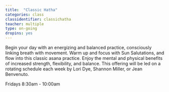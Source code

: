 ```yaml
---
title:  "Classic Hatha"
categories: class
classidentifier: classichatha
teacher: multiple
type: on-going
dropins: yes
---
```

Begin your day with an energizing and balanced practice, consciously linking breath with movement. Warm up and focus with Sun Salutations, and flow into this classic asana practice. Enjoy the mental and physical benefits of increased strength, flexibility, and balance. This offering will be led on a rotating schedule each week by Lori Dye, Shannon Miller, or Jean Benvenuto.

Fridays 8:30am - 10:00am
